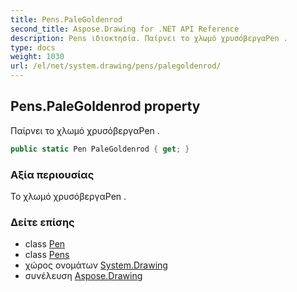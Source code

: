 ```yaml
---
title: Pens.PaleGoldenrod
second_title: Aspose.Drawing for .NET API Reference
description: Pens ιδιοκτησία. Παίρνει το χλωμό χρυσόβεργαPen .
type: docs
weight: 1030
url: /el/net/system.drawing/pens/palegoldenrod/
---
```

## Pens.PaleGoldenrod property

Παίρνει το χλωμό χρυσόβεργαPen .

```csharp
public static Pen PaleGoldenrod { get; }
```

### Αξία περιουσίας

Το χλωμό χρυσόβεργαPen .

### Δείτε επίσης

* class [Pen](../../pen/)
* class [Pens](../)
* χώρος ονομάτων [System.Drawing](../../pens/)
* συνέλευση [Aspose.Drawing](../../../)


